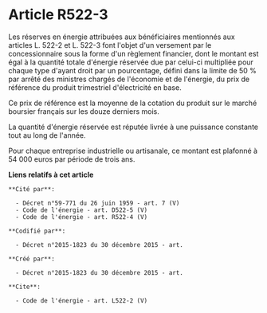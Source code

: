 # Article R522-3

Les réserves en énergie attribuées aux bénéficiaires mentionnés aux articles L. 522-2 et L. 522-3 font l'objet d'un versement
par le concessionnaire sous la forme d'un règlement financier, dont le montant est égal à la quantité totale d'énergie
réservée due par celui-ci multipliée pour chaque type d'ayant droit par un pourcentage, défini dans la limite de 50 % par
arrêté des ministres chargés de l'économie et de l'énergie, du prix de référence du produit trimestriel d'électricité en
base. 

Ce prix de référence est la moyenne de la cotation du produit sur le marché boursier français sur les douze derniers mois. 

La quantité d'énergie réservée est réputée livrée à une puissance constante tout au long de l'année. 

Pour chaque entreprise industrielle ou artisanale, ce montant est plafonné à 54 000 euros par période de trois ans.

**Liens relatifs à cet article**

	**Cité par**:

	  - Décret n°59-771 du 26 juin 1959 - art. 7 (V)
	  - Code de l'énergie - art. D522-5 (V)
	  - Code de l'énergie - art. R522-4 (V)

	**Codifié par**:

	  - Décret n°2015-1823 du 30 décembre 2015 - art.

	**Créé par**:

	  - Décret n°2015-1823 du 30 décembre 2015 - art.

	**Cite**:

	  - Code de l'énergie - art. L522-2 (V)
